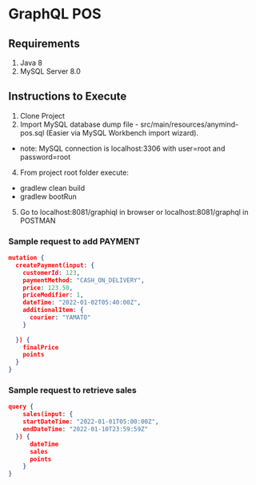 # GraphQL POS
## Requirements
1. Java 8
2. MySQL Server 8.0

## Instructions to Execute

1. Clone Project
2. Import MySQL database dump file - src/main/resources/anymind-pos.sql (Easier via MySQL Workbench import wizard). 
* note: MySQL connection is localhost:3306 with user=root and password=root
4. From project root folder execute:
* gradlew clean build
* gradlew bootRun
5. Go to localhost:8081/graphiql in browser or localhost:8081/graphql in POSTMAN

### Sample request to add PAYMENT
```json
mutation {
  createPayment(input: {
    customerId: 123,
    paymentMethod: "CASH_ON_DELIVERY",
    price: 123.50,
    priceModifier: 1,
    dateTime: "2022-01-02T05:40:00Z",
    additionalItem: {
      courier: "YAMATO"
    }
    
  }) {
    finalPrice
    points
  }
}
```
### Sample request to retrieve sales
```json
query {
	sales(input: {
    startDateTime: "2022-01-01T05:00:00Z", 
    endDateTime: "2022-01-10T23:59:59Z"
  }) {
	  dateTime
	  sales
	  points
	}
}
```
